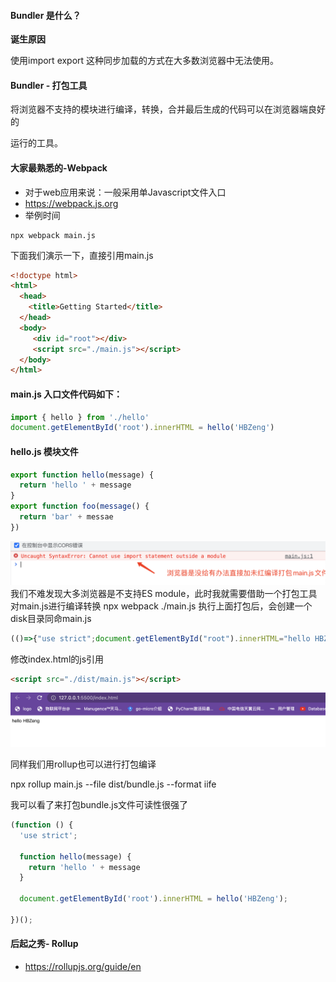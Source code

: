 #### Bundler 是什么？

**诞生原因**

使用import export 这种同步加载的方式在大多数浏览器中无法使用。

#### Bundler - 打包工具

将浏览器不支持的模块进行编译，转换，合并最后生成的代码可以在浏览器端良好的

运行的工具。

#### 大家最熟悉的-Webpack

* 对于web应用来说：一般采用单Javascript文件入口
* https://webpack.js.org
* 举例时间

```
npx webpack main.js
```

下面我们演示一下，直接引用main.js

```html
<!doctype html>
<html>
  <head>
    <title>Getting Started</title>
  </head>
  <body>
     <div id="root"></div>
     <script src="./main.js"></script>
  </body>
</html>
```

#### main.js 入口文件代码如下：

```javascript
import { hello } from './hello'
document.getElementById('root').innerHTML = hello('HBZeng')
```

#### hello.js 模块文件

```javascript
export function hello(message) {
  return 'hello ' + message
}
export function foo(message() {
  return 'bar' + messae
})
```

![1670378673212](image/2-2打包工具的根本作用/1670378673212.png)
我们不难发现大多浏览器是不支持ES module，此时我就需要借助一个打包工具对main.js进行编译转换
npx webpack ./main.js
执行上面打包后，会创建一个disk目录同命main.js

```javascript
(()=>{"use strict";document.getElementById("root").innerHTML="hello HBZeng"})();
```

修改index.html的js引用

```html
<script src="./dist/main.js"></script>
```

![1670386236484](image/2-2打包工具的根本作用/1670386236484.png)

同样我们用rollup也可以进行打包编译

npx rollup main.js --file dist/bundle.js --format iife

我可以看了来打包bundle.js文件可读性很强了

```javascript
(function () {
  'use strict';

  function hello(message) {
    return 'hello ' + message
  }

  document.getElementById('root').innerHTML = hello('HBZeng');

})();

```

#### 后起之秀- Rollup

* https://rollupjs.org/guide/en
